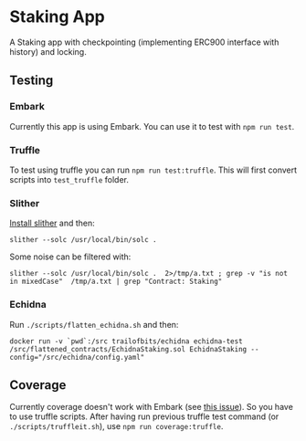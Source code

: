# Staking App

A Staking app with checkpointing (implementing ERC900 interface with history) and locking.

## Testing
### Embark

Currently this app is using Embark. You can use it to test with `npm run test`.

### Truffle

To test using truffle you can run `npm run test:truffle`. This will first convert scripts into `test_truffle` folder.

###  Slither
[Install slither](https://github.com/trailofbits/slither#how-to-install) and then:
```
slither --solc /usr/local/bin/solc .
```

Some noise can be filtered with:
```
slither --solc /usr/local/bin/solc .  2>/tmp/a.txt ; grep -v "is not in mixedCase"  /tmp/a.txt | grep "Contract: Staking"
```

### Echidna
Run `./scripts/flatten_echidna.sh` and then:
```
docker run -v `pwd`:/src trailofbits/echidna echidna-test /src/flattened_contracts/EchidnaStaking.sol EchidnaStaking --config="/src/echidna/config.yaml"
```

## Coverage
Currently coverage doesn't work with Embark (see [this issue](https://github.com/embark-framework/embark/issues/1115)). So you have to use truffle scripts. After having run previous truffle test command (or `./scripts/truffleit.sh`), use `npm run coverage:truffle`.
